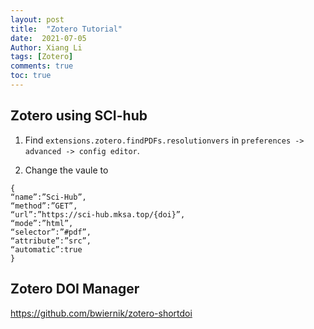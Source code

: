 ```yaml
---
layout: post
title:  "Zotero Tutorial"
date:  2021-07-05 
Author: Xiang Li
tags: [Zotero]
comments: true
toc: true
---
```


## Zotero using SCI-hub

1. Find ```extensions.zotero.findPDFs.resolutionvers``` in ```preferences -> advanced -> config editor```.

2. Change the vaule to
```
{
“name”:”Sci-Hub”,
“method”:”GET”,
“url”:”https://sci-hub.mksa.top/{doi}”,
“mode”:”html”,
“selector”:”#pdf”,
“attribute”:”src”,
“automatic”:true
}
```
## Zotero DOI Manager

https://github.com/bwiernik/zotero-shortdoi

